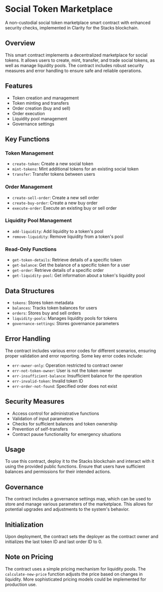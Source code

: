 # Social Token Marketplace

A non-custodial social token marketplace smart contract with enhanced security checks, implemented in Clarity for the Stacks blockchain.

## Overview

This smart contract implements a decentralized marketplace for social tokens. It allows users to create, mint, transfer, and trade social tokens, as well as manage liquidity pools. The contract includes robust security measures and error handling to ensure safe and reliable operations.

## Features

- Token creation and management
- Token minting and transfers
- Order creation (buy and sell)
- Order execution
- Liquidity pool management
- Governance settings

## Key Functions

### Token Management

- `create-token`: Create a new social token
- `mint-tokens`: Mint additional tokens for an existing social token
- `transfer`: Transfer tokens between users

### Order Management

- `create-sell-order`: Create a new sell order
- `create-buy-order`: Create a new buy order
- `execute-order`: Execute an existing buy or sell order

### Liquidity Pool Management

- `add-liquidity`: Add liquidity to a token's pool
- `remove-liquidity`: Remove liquidity from a token's pool

### Read-Only Functions

- `get-token-details`: Retrieve details of a specific token
- `get-balance`: Get the balance of a specific token for a user
- `get-order`: Retrieve details of a specific order
- `get-liquidity-pool`: Get information about a token's liquidity pool

## Data Structures

- `tokens`: Stores token metadata
- `balances`: Tracks token balances for users
- `orders`: Stores buy and sell orders
- `liquidity-pools`: Manages liquidity pools for tokens
- `governance-settings`: Stores governance parameters

## Error Handling

The contract includes various error codes for different scenarios, ensuring proper validation and error reporting. Some key error codes include:

- `err-owner-only`: Operation restricted to contract owner
- `err-not-token-owner`: User is not the token owner
- `err-insufficient-balance`: Insufficient balance for the operation
- `err-invalid-token`: Invalid token ID
- `err-order-not-found`: Specified order does not exist

## Security Measures

- Access control for administrative functions
- Validation of input parameters
- Checks for sufficient balances and token ownership
- Prevention of self-transfers
- Contract pause functionality for emergency situations

## Usage

To use this contract, deploy it to the Stacks blockchain and interact with it using the provided public functions. Ensure that users have sufficient balances and permissions for their intended actions.

## Governance

The contract includes a governance settings map, which can be used to store and manage various parameters of the marketplace. This allows for potential upgrades and adjustments to the system's behavior.

## Initialization

Upon deployment, the contract sets the deployer as the contract owner and initializes the last token ID and last order ID to 0.

## Note on Pricing

The contract uses a simple pricing mechanism for liquidity pools. The `calculate-new-price` function adjusts the price based on changes in liquidity. More sophisticated pricing models could be implemented for production use.
